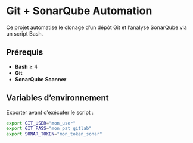 
# Git + SonarQube Automation

Ce projet automatise le clonage d’un dépôt Git et l’analyse SonarQube via un script Bash.

## Prérequis
- **Bash** ≥ 4
- **Git**
- **SonarQube Scanner**

## Variables d’environnement
Exporter avant d’exécuter le script :
```bash
export GIT_USER="mon_user"
export GIT_PASS="mon_pat_gitlab"
export SONAR_TOKEN="mon_token_sonar"
